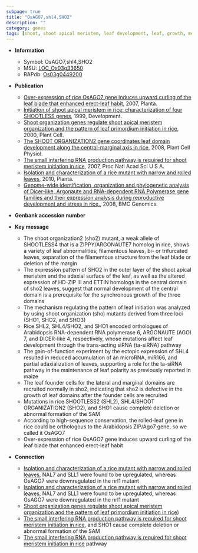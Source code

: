 ```yaml
---
subpage: true
title: "OsAGO7,shl4,SHO2"
description: ""
category: genes
tags: [shoot, shoot apical meristem, leaf development, leaf, growth, meristem, erect]
---
```


* **Information**  
    + Symbol: OsAGO7,shl4,SHO2  
    + MSU: [LOC_Os03g33650](http://rice.plantbiology.msu.edu/cgi-bin/ORF_infopage.cgi?orf=LOC_Os03g33650)  
    + RAPdb: [Os03g0449200](http://rapdb.dna.affrc.go.jp/viewer/gbrowse_details/irgsp1?name=Os03g0449200)  

* **Publication**  
    + [Over-expression of rice OsAGO7 gene induces upward curling of the leaf blade that enhanced erect-leaf habit](http://www.ncbi.nlm.nih.gov/pubmed?term=Over-expression+of+rice+OsAGO7+gene+induces+upward+curling+of+the+leaf+blade+that+enhanced+erect-leaf+habit%5BTitle%5D), 2007, Planta.
    + [Initiation of shoot apical meristem in rice: characterization of four SHOOTLESS genes](http://www.ncbi.nlm.nih.gov/pubmed?term=Initiation+of+shoot+apical+meristem+in+rice:+characterization+of+four+SHOOTLESS+genes%5BTitle%5D), 1999, Development.
    + [Shoot organization genes regulate shoot apical meristem organization and the pattern of leaf primordium initiation in rice](http://www.ncbi.nlm.nih.gov/pubmed?term=Shoot+organization+genes+regulate+shoot+apical+meristem+organization+and+the+pattern+of+leaf+primordium+initiation+in+rice%5BTitle%5D), 2000, Plant Cell.
    + [The SHOOT ORGANIZATION2 gene coordinates leaf domain development along the central-marginal axis in rice](http://www.ncbi.nlm.nih.gov/pubmed?term=The+SHOOT+ORGANIZATION2+gene+coordinates+leaf+domain+development+along+the+central-marginal+axis+in+rice%5BTitle%5D), 2008, Plant Cell Physiol.
    + [The small interfering RNA production pathway is required for shoot meristem initiation in rice](http://www.ncbi.nlm.nih.gov/pubmed?term=The+small+interfering+RNA+production+pathway+is+required+for+shoot+meristem+initiation+in+rice%5BTitle%5D), 2007, Proc Natl Acad Sci U S A.
    + [Isolation and characterization of a rice mutant with narrow and rolled leaves](http://www.ncbi.nlm.nih.gov/pubmed?term=Isolation+and+characterization+of+a+rice+mutant+with+narrow+and+rolled+leaves%5BTitle%5D), 2010, Planta.
    + [Genome-wide identification, organization and phylogenetic analysis of Dicer-like, Argonaute and RNA-dependent RNA Polymerase gene families and their expression analysis during reproductive development and stress in rice.](http://www.ncbi.nlm.nih.gov/pubmed?term=Genome-wide+identification,+organization+and+phylogenetic+analysis+of+Dicer-like,+Argonaute+and+RNA-dependent+RNA+Polymerase+gene+families+and+their+expression+analysis+during+reproductive+development+and+stress+in+rice.%5BTitle%5D), 2008, BMC Genomics.

* **Genbank accession number**  

* **Key message**  
    + The shoot organization2 (sho2) mutant, a weak allele of SHOOTLESS4 that is a ZIPPY/ARGONAUTE7 homolog in rice, shows a variety of leaf abnormalities; filamentous leaves, bi- or trifurcated leaves, separation of the filamentous structure from the leaf blade or deletion of the margin
    + The expression pattern of SHO2 in the outer layer of the shoot apical meristem and the adaxial surface of the leaf, as well as the altered expression of HD-ZIP III and ETTIN homologs in the central domain of sho2 leaves, suggest that normal development of the central domain is a prerequisite for the synchronous growth of the three domains
    + The mechanism regulating the pattern of leaf initiation was analyzed by using shoot organization (sho) mutants derived from three loci (SHO1, SHO2, and SHO3)
    + Rice SHL2, SHL4/SHO2, and SHO1 encoded orthologues of Arabidopsis RNA-dependent RNA polymerase 6, ARGONAUTE (AGO) 7, and DICER-like 4, respectively, whose mutations affect leaf development through the trans-acting siRNA (ta-siRNA) pathway
    + The gain-of-function experiment by the ectopic expression of SHL4 resulted in reduced accumulation of an microRNA, miR166, and partial adaxialization of leaves, supporting a role for the ta-siRNA pathway in the maintenance of leaf polarity as previously reported in maize
    + The leaf founder cells for the lateral and marginal domains are recruited normally in sho2, indicating that sho2 is defective in the growth of leaf domains after the founder cells are recruited
    + Mutations in rice SHOOTLESS2 (SHL2), SHL4/SHOOT ORGANIZATION2 (SHO2), and SHO1 cause complete deletion or abnormal formation of the SAM
    + According to high-sequence conservation, the rolled-leaf gene in rice could be orthologous to the Arabidopsis ZIP/Ago7 gene, so we called it OsAGO7
    + Over-expression of rice OsAGO7 gene induces upward curling of the leaf blade that enhanced erect-leaf habit

* **Connection**  
    + [Isolation and characterization of a rice mutant with narrow and rolled leaves](http://www.ncbi.nlm.nih.gov/pubmed?term=Isolation+and+characterization+of+a+rice+mutant+with+narrow+and+rolled+leaves%5BTitle%5D), NAL7 and SLL1 were found to be upregulated, whereas OsAGO7 were downregulated in the nrl1 mutant
    + [Isolation and characterization of a rice mutant with narrow and rolled leaves](http://www.ncbi.nlm.nih.gov/pubmed?term=Isolation+and+characterization+of+a+rice+mutant+with+narrow+and+rolled+leaves%5BTitle%5D), NAL7 and SLL1 were found to be upregulated, whereas OsAGO7 were downregulated in the nrl1 mutant
    + [Shoot organization genes regulate shoot apical meristem organization and the pattern of leaf primordium initiation in rice](SHO1,+SHO2,+and+SHO3))
    + [The small interfering RNA production pathway is required for shoot meristem initiation in rice](SHO2), and SHO1 cause complete deletion or abnormal formation of the SAM
    + [The small interfering RNA production pathway is required for shoot meristem initiation in rice](ta-siRNA) pathway



